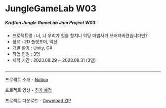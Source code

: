 # JungleGameLab W03  
##### Krafton Jungle GameLab Jam Project W03  
   
- 프로젝트명 : 너, 나 우리가 힘을 합치니 악당 마법사가 쓰러져버렸습니다만?
- 장르 : 2D 플랫포머, 액션
- 개발 환경 : Unity, C#  
- 작업 인원 : 3명
- 제작 기간 : 2023.08.29 ~ 2023.08.31 (3일)
  
![]()  

---
프로젝트 소개 - [Notion](https://pickle-orchestra-70c.notion.site/W03_3-_-6e6b4b75f12a49a2a296fba86392e40f?pvs=4)  

프로젝트 영상 - [추가 예정]()  

프로젝트 다운로드 - [Download ZIP]()

